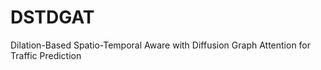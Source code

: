 # DSTDGAT
Dilation-Based Spatio-Temporal Aware with Diffusion Graph Attention for Traffic Prediction
